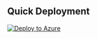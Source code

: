 ## Quick Deployment

[![Deploy to Azure](https://aka.ms/deploytoazurebutton)](https%3A%2F%2Fraw.githubusercontent.com%2Fmannai-corporation%2FAutomated-Sentinel-SOC-Solution%2Fmain%2FDeploy%2Fazuredeploy.json%3Ftoken%3DGHSAT0AAAAAAB2SEW2HGQTOCG3T67JZW7PQY7N7FSA/createUIDefinitionUri/https%3A%2F%2Fraw.githubusercontent.com%2Fmannai-corporation%2FAutomated-Sentinel-SOC-Solution%2Fmain%2FDeploy%2FcreateUiDefinition.json%3Ftoken%3DGHSAT0AAAAAAB2SEW2HCVAUAUOHLHIJXL5OY7N7EVA)
